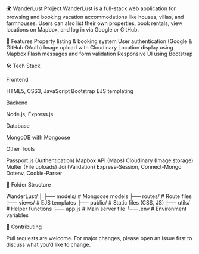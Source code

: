 🌍 WanderLust Project
WanderLust is a full-stack web application for browsing and booking vacation accommodations like houses, villas, and farmhouses. Users can also list their own properties, book rentals, view locations on Mapbox, and log in via Google or GitHub.

🚀 Features
Property listing & booking system
User authentication (Google & GitHub OAuth)
Image upload with Cloudinary
Location display using Mapbox
Flash messages and form validation
Responsive UI using Bootstrap

🛠️ Tech Stack

Frontend

HTML5, CSS3, JavaScript
Bootstrap
EJS templating

Backend

Node.js, Express.js

Database

MongoDB with Mongoose

Other Tools

Passport.js (Authentication)
Mapbox API (Maps)
Cloudinary (Image storage)
Multer (File uploads)
Joi (Validation)
Express-Session, Connect-Mongo
Dotenv, Cookie-Parser

📁 Folder Structure

WanderLust/
│
├── models/          # Mongoose models
├── routes/          # Route files
├── views/           # EJS templates
├── public/          # Static files (CSS, JS)
├── utils/           # Helper functions
├── app.js           # Main server file
└── .env             # Environment variables

🤝 Contributing

Pull requests are welcome. For major changes, please open an issue first to discuss what you’d like to change.




